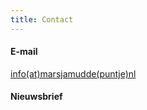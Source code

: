 ```yaml
---
title: Contact
---
```

#### E-mail
[info(at)marsjamudde(puntje)nl](mailto:info@marsjamudde.nl)  

#### Nieuwsbrief  

<script async src="https://embed.email-provider.eu/e/uktpvji9jd-diooj9rlez.js"></script>